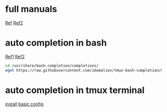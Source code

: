 ---
---

# full manuals
[Ref](https://phoenixnap.com/kb/tmux-tutorial-install-commands)
[Ref2](https://deliciousbrains.com/tmux-for-local-development/)

# auto completion in bash

[Ref1](https://russellparker.me/post/2018/02/16/tmux-bash-autocomplete/)
[Ref2](https://unix.stackexchange.com/questions/604554/what-allows-bash-to-autocomplete-tmux-sub-commands)

```bash
cd /usr/share/bash-completion/completions/
wget https://raw.githubusercontent.com/imomaliev/tmux-bash-completion/master/completions/tmux
```

# auto completion in tmux terminal

[install](https://tmux.reconquest.io/)
[basic config](https://tmux.reconquest.io/docs)
